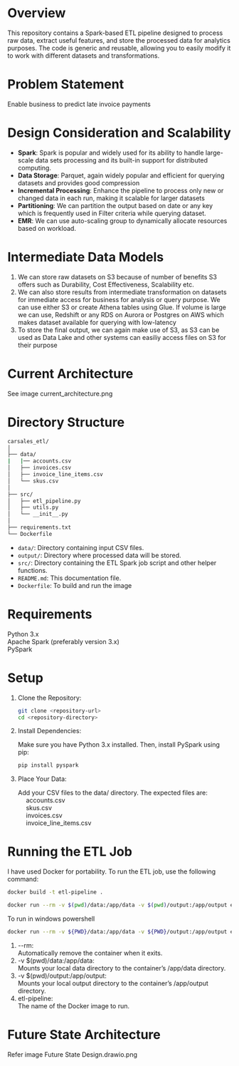 # Overview
This repository contains a Spark-based ETL pipeline designed to process raw data, extract useful features, and store the processed data for analytics purposes. The code is generic and reusable, allowing you to easily modify it to work with different datasets and transformations.  


# Problem Statement  
Enable business to predict late invoice payments

# Design Consideration and Scalability
* **Spark**: Spark is popular and widely used for its ability to handle large-scale data sets processing and its built-in support for distributed computing.  
* **Data Storage**: Parquet, again widely popular and efficient for querying datasets and provides good compression  
* **Incremental Processing**: Enhance the pipeline to process only new or changed data in each run, making it scalable for larger datasets  
* **Partitioning**: We can partition the output based on date or any key which is frequently used in Filter criteria while querying dataset.  
* **EMR**: We can use auto-scaling group to dynamically allocate resources based on workload.

# Intermediate Data Models
1. We can store raw datasets on S3 because of number of benefits S3 offers such as Durability, Cost Effectiveness, Scalability etc.
2. We can also store results from intermediate transformation on datasets for immediate access for business for analysis or query purpose. We can use either S3 or create Athena tables using Glue. If volume is large we can use, Redshift or any RDS on Aurora or Postgres on AWS which makes dataset available for querying with low-latency
3. To store the final output, we can again make use of S3, as S3 can be used as Data Lake and other systems can easiliy access files on S3 for their purpose

# Current Architecture
See image current_architecture.png

# Directory Structure
```bash 
carsales_etl/  
│  
├── data/  
|   |── accounts.csv  
│   ├── invoices.csv  
│   ├── invoice_line_items.csv  
│   └── skus.csv  
│  
├── src/  
│   ├── etl_pipeline.py  
│   ├── utils.py  
│   └── __init__.py  
│  
├── requirements.txt  
└── Dockerfile  
```

* `data/`: Directory containing input CSV files.  
* `output/`: Directory where processed data will be stored.  
* `src/`: Directory containing the ETL Spark job script and other helper functions.  
* `README.md`: This documentation file.  
* `Dockerfile`: To build and run the image

# Requirements
Python 3.x  
Apache Spark (preferably version 3.x)  
PySpark  

# Setup
1. Clone the Repository:

    ```bash 
    git clone <repository-url>
    cd <repository-directory>
    ```

2. Install Dependencies:

   Make sure you have Python 3.x installed. Then, install PySpark using pip:

    ```bash
    pip install pyspark
    ```
3. Place Your Data:

    Add your CSV files to the data/ directory. The expected files are:  
    &emsp; accounts.csv  
    &emsp; skus.csv  
    &emsp; invoices.csv  
    &emsp; invoice_line_items.csv  

# Running the ETL Job
I have used Docker for portability. To run the ETL job, use the following command:

```bash 
docker build -t etl-pipeline .
```  
```bash
docker run --rm -v $(pwd)/data:/app/data -v $(pwd)/output:/app/output etl-pipeline
```
To run in windows powershell
```bash
docker run --rm -v ${PWD}/data:/app/data -v ${PWD}/output:/app/output etl-pipeline
```

1. --rm:  
Automatically remove the container when it exits.
2. -v $(pwd)/data:/app/data:  
Mounts your local data directory to the container’s /app/data directory.
3. -v $(pwd)/output:/app/output:  
Mounts your local output directory to the container’s /app/output directory.
4. etl-pipeline:  
The name of the Docker image to run.

# Future State Architecture
Refer image Future State Design.drawio.png
